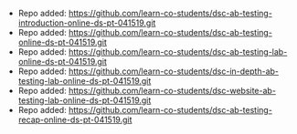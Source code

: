 
- Repo added: https://github.com/learn-co-students/dsc-ab-testing-introduction-online-ds-pt-041519.git
- Repo added: https://github.com/learn-co-students/dsc-ab-testing-online-ds-pt-041519.git
- Repo added: https://github.com/learn-co-students/dsc-ab-testing-lab-online-ds-pt-041519.git
- Repo added: https://github.com/learn-co-students/dsc-in-depth-ab-testing-lab-online-ds-pt-041519.git
- Repo added: https://github.com/learn-co-students/dsc-website-ab-testing-lab-online-ds-pt-041519.git
- Repo added: https://github.com/learn-co-students/dsc-ab-testing-recap-online-ds-pt-041519.git